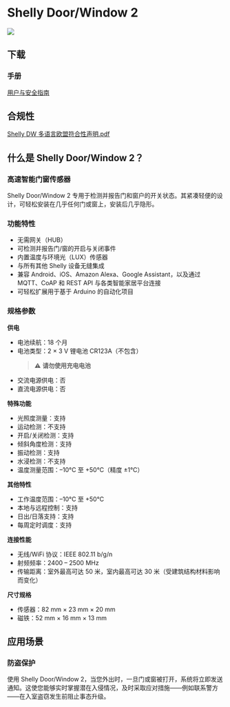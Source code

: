 # Shelly Door/Window 2

![](https://kb.shelly.cloud/__attachments/229146742/image-20220920-070350.png?inst-v=06e25fb6-1df6-4585-801d-931808676f21)

## 下载

### 手册

[用户与安全指南](https://kb.shelly.cloud/__attachments/64127277/User%20and%20Safety%20Guide?inst-v=06e25fb6-1df6-4585-801d-931808676f21)

## 合规性

[Shelly DW 多语言欧盟符合性声明.pdf](https://kb.shelly.cloud/__attachments/266174494/Shelly%20DW%20multilingual%20EU%20declaration%20of%20conformity.pdf?inst-v=06e25fb6-1df6-4585-801d-931808676f21)

## 什么是 Shelly Door/Window 2？

### 高速智能门窗传感器

Shelly Door/Window 2 专用于检测并报告门和窗户的开关状态。其紧凑轻便的设计，可轻松安装在几乎任何门或窗上，安装后几乎隐形。

### 功能特性

- 无需网关（HUB）  
- 可检测并报告门/窗的开启与关闭事件  
- 内置温度与环境光（LUX）传感器  
- 与所有其他 Shelly 设备无缝集成  
- 兼容 Android、iOS、Amazon Alexa、Google Assistant，以及通过 MQTT、CoAP 和 REST API 与各类智能家居平台连接  
- 可轻松扩展用于基于 Arduino 的自动化项目  

### 规格参数

**供电**

- 电池续航：18 个月  
- 电池类型：2 × 3 V 锂电池 CR123A（不包含）  
  > ⚠️ **请勿使用充电电池**  
- 交流电源供电：否  
- 直流电源供电：否  

**特殊功能**

- 光照度测量：支持  
- 运动检测：不支持  
- 开启/关闭检测：支持  
- 倾斜角度检测：支持  
- 振动检测：支持  
- 水浸检测：不支持  
- 温度测量范围：–10°C 至 +50°C（精度 ±1°C）  

**其他特性**

- 工作温度范围：–10°C 至 +50°C  
- 本地与远程控制：支持  
- 日出/日落支持：支持  
- 每周定时调度：支持  

**连接性能**

- 无线/WiFi 协议：IEEE 802.11 b/g/n  
- 射频频率：2400 – 2500 MHz  
- 传输距离：室外最高可达 50 米，室内最高可达 30 米（受建筑结构材料影响而变化）  

**尺寸规格**

- 传感器：82 mm × 23 mm × 20 mm  
- 磁铁：52 mm × 16 mm × 13 mm  

## 应用场景

### 防盗保护

使用 Shelly Door/Window 2，当您外出时，一旦门或窗被打开，系统将立即发送通知。这使您能够实时掌握潜在入侵情况，及时采取应对措施——例如联系警方——在入室盗窃发生前阻止事态升级。